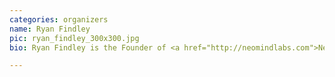 ```yaml
---
categories: organizers
name: Ryan Findley
pic: ryan_findley_300x300.jpg
bio: Ryan Findley is the Founder of <a href="http://neomindlabs.com">Neomind Labs</a>. He wrote his first made-to-order software application in the early 1990's and has been building and integrating custom solutions ever since. Neomind Labs specializes in software excellence using Ruby on Rails and Javascript. Neomind has built and maintained software systems for clients in the United States that serve a global audience of customers.

---
```

